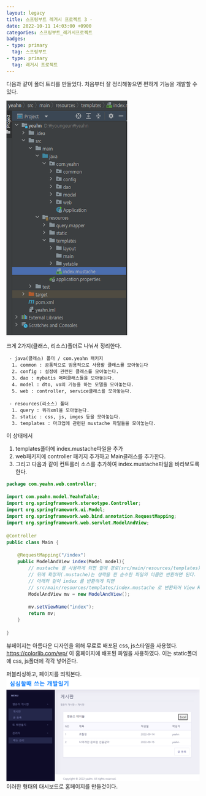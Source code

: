 ```yaml
---
layout: legacy
title: 스프링부트 레거시 프로젝트 3 - 
date: 2022-10-11 14:03:00 +0900
categories: 스프링부트_레거시프로젝트
badges:
- type: primary
  tag: 스프링부트
- type: primary
  tag: 레거시 프로젝트
---
```

다음과 같이 폴더 트리를 만들었다.
처음부터 잘 정리해놓으면 편하게 기능을 개발할 수 있다. 

![legacy2](/assets/img/legacy2.png)

크게 2가지(클래스, 리소스)폴더로 나눠서 정리한다. 

```
 - java(클래스) 폴더 / com.yeahn 패키지
  1. common : 공통적으로 범용적으로 사용할 클래스를 모아놓는다
  2. config : 설정에 관련된 클래스를 모아놓는다.
  3. dao : mybatis 매퍼클래스들을 모아놓는다.
  4. model : dto, vo의 기능을 하는 모델을 모아놓는다.
  5. web : controller, service클래스를 모아놓는다.

 - resources(리소스) 폴더
  1. query : 쿼리xml을 모아놓는다.
  2. static : css, js, imges 등을 모아놓는다.
  3. templates : 마크업에 관련된 mustache 파일들을 모아놓는다.
```

이 상태에서 
1. templates폴더에 index.mustache파일을 추가
2. web패키지에 controller 패키지 추가하고 Main클래스를 추가한다.
3. 그리고 다음과 같이 컨트롤러 소스를 추가하여 index.mustache파일을 바라보도록 한다.

```java
package com.yeahn.web.controller;

import com.yeahn.model.YeahnTable;
import org.springframework.stereotype.Controller;
import org.springframework.ui.Model;
import org.springframework.web.bind.annotation.RequestMapping;
import org.springframework.web.servlet.ModelAndView;

@Controller
public class Main {

    @RequestMapping("/index")
    public ModelAndView index(Model model){
        // mustache 를 사용하게 되면 앞에 경로(src/main/resources/templates)와
        // 뒤에 확장자(.mustache)는 생략을 한 순수한 파일의 이름만 반환하면 된다.
        // 아래와 같이 index 를 반환하게 되면
        // src/main/resources/templates/index.mustache 로 변환되어 View Resolver 가 처리하게 된다.
        ModelAndView mv = new ModelAndView();

        mv.setViewName("index");
        return mv;
    }

}
```

뷰페이지는 아름다운 디자인을 위해 무료로 배포된 css, js스타일을 사용했다.
https://colorlib.com/wp/ 이 홈페이지에 배포된 파일을 사용하였다.
이는 static폴더에 css, js폴더에 각각 넣어준다.

퍼블리싱하고, 페이지를 띄워본다.
![legacy2_2](/assets/img/legacy2_2.png)
이러한 형태의 대시보드로 홈페이지를 만들것이다.